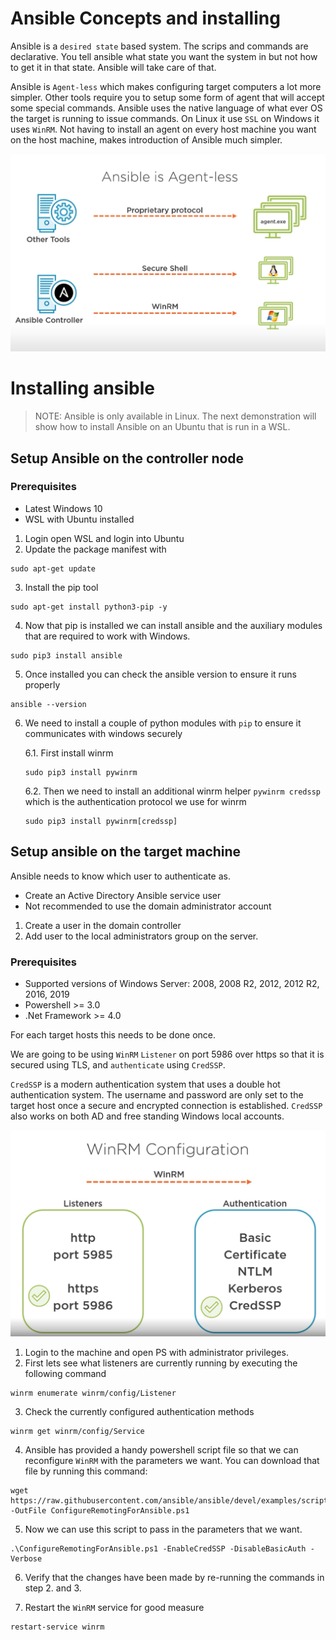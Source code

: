 # Ansible Concepts and installing 

Ansible is a `desired state` based system. The scrips and commands are declarative. You tell ansible what state you want the system in but not how to get it in that state. Ansible will take care of that.

Ansible is `Agent-less` which makes configuring target computers a lot more simpler. Other tools require you to setup some form of agent that will accept some special commands. Ansible uses the native language of what ever OS the target is running to issue commands. On Linux it use `SSL` on Windows it uses `WinRM`. Not having to install an agent on every host machine you want on the host machine, makes introduction of Ansible much simpler.

![agentless](./Resources/Agentless%20Ansible.png)

# Installing ansible 

> NOTE: Ansible is only available in Linux. The next demonstration will show how to install Ansible on an Ubuntu that is run in a WSL.

## Setup Ansible on the controller node

### Prerequisites
 - Latest Windows 10
 - WSL with Ubuntu installed

1. Login open WSL and login into Ubuntu
2. Update the package manifest with 
```
sudo apt-get update
```

3. Install the pip tool
```
sudo apt-get install python3-pip -y
```

4. Now that pip is installed we can install ansible and the auxiliary modules that are required to work with Windows.

```
sudo pip3 install ansible
```

5. Once installed you can check the ansible version to ensure it runs properly
```
ansible --version
```

6. We need to install a couple of python modules with `pip` to ensure it communicates with windows securely

    6.1. First install winrm 
    ```
    sudo pip3 install pywinrm
    ```
    6.2. Then we need to install an additional winrm helper `pywinrm credssp` which is the authentication protocol we use for winrm
    ```
    sudo pip3 install pywinrm[credssp]
    ```

## Setup ansible on the target machine

Ansible needs to know which user to authenticate as. 

- Create an Active Directory Ansible service user
- Not recommended to use the domain administrator account

1. Create a user in the domain controller
2. Add user to the local administrators group on the server.

### Prerequisites
- Supported versions of Windows Server: 2008, 2008 R2, 2012, 2012 R2, 2016, 2019
- Powershell >= 3.0
- .Net Framework >= 4.0

For each target hosts this needs to be done once.

We are going to be using `WinRM` `Listener` on port 5986 over https so that it is secured using TLS, and `authenticate` using `CredSSP`.

`CredSSP` is a modern authentication system that uses a double hot authentication system. The username and password are only set to the target host once a secure and encrypted connection is established. `CredSSP` also works on both AD and free standing Windows local accounts.

![WinRm Configuration](./Resources/WinRMSetup.png)

1. Login to the machine and open PS with administrator privileges.
2. First lets see what listeners are currently running by executing the following command
```
winrm enumerate winrm/config/Listener
```
3. Check the currently configured authentication methods
```
winrm get winrm/config/Service
```
4. Ansible has provided a handy powershell script file so that we can reconfigure `WinRM` with the parameters we want. You can download that file by running this command:

```
wget https://raw.githubusercontent.com/ansible/ansible/devel/examples/scripts/ConfigureRemotingForAnsible.ps1 -OutFile ConfigureRemotingForAnsible.ps1
```

5. Now we can use this script to pass in the parameters that we want.
```
.\ConfigureRemotingForAnsible.ps1 -EnableCredSSP -DisableBasicAuth -Verbose
```

6. Verify that the changes have been made by re-running the commands in step 2. and 3.

7. Restart the `WinRM` service for good measure
```
restart-service winrm
```








